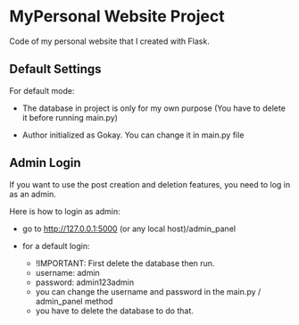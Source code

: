 # MyPersonal Website Project

Code of my personal website that I created with Flask. 

## Default Settings
For default mode: 

- The database in project is only for my own purpose (You have to delete it before running main.py)

- Author initialized as Gokay. You can change it in main.py file

## Admin Login
If you want to use the post creation and deletion features, you need to log in as an admin.

Here is how to login as admin:

- go to
http://127.0.0.1:5000 (or any local host)/admin_panel

- for a default login:
   - !IMPORTANT: First delete the database then run.
   - username: admin
   - password: admin123admin
   - you can change the username and password in the main.py / admin_panel method
   - you have to delete the database to do that.
